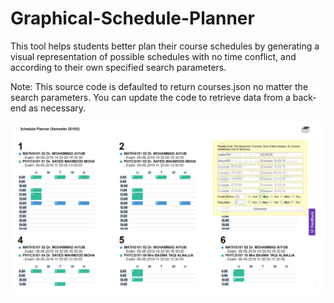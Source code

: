 # Graphical-Schedule-Planner
This tool helps students better plan their course schedules by generating a visual representation of possible schedules with no time conflict, and according to their own specified search parameters.

Note: This source code is defaulted to return courses.json no matter the search parameters. You can update the code to retrieve data from a back-end as necessary.

![alt text](screenshots/1.png)